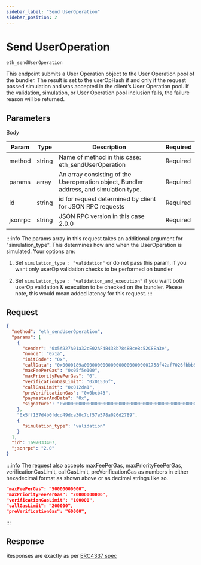 ```yaml
---
sidebar_label: "Send UserOperation"
sidebar_position: 2
---
```


# Send UserOperation
`eth_sendUserOperation`

This endpoint submits a User Operation object to the User Operation pool of the bundler. The result is set to the userOpHash if and only if the request passed simulation and was accepted in the client’s User Operation pool. If the validation, simulation, or User Operation pool inclusion fails, the failure reason will be returned.

## Parameters

Body

| Param   | Type   | Description                                                                            | Required |
| ------- | ------ | -------------------------------------------------------------------------------------- | -------- |
| method  | string | Name of method in this case: eth_sendUserOperation                                     | Required |
| params  | array  | An array consisting of the Useroperation object, Bundler address, and simulation type. | Required |
| id      | string | id for request determined by client for JSON RPC requests                              | Required |
| jsonrpc | string | JSON RPC version in this case 2.0.0                                                    | Required |

:::info
The params array in this request takes an additional argument for "simulation_type". This determines how and when the UserOperation is simulated. Your options are:

1. Set `simulation_type : "validation"` or do not pass this param, if you want only userOp validation checks to be performed on bundler

2. Set `simulation_type : "validation_and_execution"` if you want both userOp validation & execution to be checked on the bundler. Please note, this would mean added latency for this request.
   :::

## Request

```json
{
  "method": "eth_sendUserOperation",
  "params": [
    {
      "sender": "0x5A927A01a32cE02AF4B438b7848BceBc52C8Ea3e",
      "nonce": "0x1a",
      "initCode": "0x",
      "callData": "0x0000189a0000000000000000000000001758f42af7026fbbb559dc60ece0de3ef81f665e00000000000000000000000000000000000000000000000000000000000000000000000000000000000000000000000000000000000000000000000000000060000000000000000000000000000000000000000000000000000000000000002440d097c30000000000000000000000005a927a01a32ce02af4b438b7848bcebc52c8ea3e00000000000000000000000000000000000000000000000000000000",
      "maxFeePerGas": "0x05f5e100",
      "maxPriorityFeePerGas": "0",
      "verificationGasLimit": "0x01536f",
      "callGasLimit": "0x012da1",
      "preVerificationGas": "0x0bcb43",
      "paymasterAndData": "0x",
      "signature": "0x00000000000000000000000000000000000000000000000000000000000000400000000000000000000000000000001c5b32f37f5bea87bdd5374eb2ac54ea8e000000000000000000000000000000000000000000000000000000000000004192bbb8c80bb259efefdb183e78289a44517ac4892db4acf2c2f436b4e5a863842f42a8b143e184097bdcf30230b1c48aef87617ab821709384ecf6c44441eea31b00000000000000000000000000000000000000000000000000000000000000"
    },
    "0x5ff137d4b0fdcd49dca30c7cf57e578a026d2789",
    {
      "simulation_type": "validation"
    }
  ],
  "id": 1697033407,
  "jsonrpc": "2.0"
}
```

:::info
The request also accepts maxFeePerGas, maxPriorityFeePerGas, verificationGasLimit, callGasLimit, preVerificationGas as numbers in either hexadecimal format as shown above or as decimal strings like so.

```json
"maxFeePerGas": "50000000000",
"maxPriorityFeePerGas": "20000000000",
"verificationGasLimit": "100000",
"callGasLimit": "200000",
"preVerificationGas": "60000",
```

:::

## Response

Responses are exactly as per [ERC4337 spec](https://eips.ethereum.org/EIPS/eip-4337#rpc-methods-eth-namespace:~:text=supportedEntryPoints%20rpc%20call.-,Return,-value%3A)

